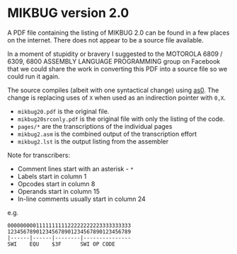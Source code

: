 # MIKBUG version 2.0

A PDF file containing the listing of MIKBUG 2.0 can be found in a few
places on the internet.  There does not appear to be a source file
available.

In a moment of stupidity or bravery I suggested to the MOTOROLA 6809 /
6309, 6800 ASSEMBLY LANGUAGE PROGRAMMING group on Facebook that we could
share the work in converting this PDF into a source file so we could run
it again.

The source compiles (albeit with one syntactical change) using
[as0](https://github.com/JimInCA/motorola-6800-assembler).  The
change is replacing uses of `X` when used as an indirection
pointer with `0,X`.

* `mikbug20.pdf` is the original file.
* `mikbug20srconly.pdf` is the original file with only the listing of the code.
* `pages/*` are the transcriptions of the individual pages
* `mikbug2.asm` is the combined output of the transcription effort
* `mikbug2.lst` is the output listing from the assembler


Note for transcribers:

* Comment lines start with an asterisk - `*`
* Labels start in column 1
* Opcodes start in column 8
* Operands start in column 15
* In-line comments usually start in column 24

e.g.

```
000000000111111111122222222223333333333
123456789012345678901234567890123456789
|------|------|--------|---------------
SWI    EQU    $3F      SWI OP CODE
```
